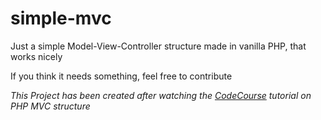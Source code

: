 # simple-mvc
Just a simple Model-View-Controller structure made in vanilla PHP, that works nicely

If you think it needs something, feel free to contribute

*This Project has been created after watching the [CodeCourse](https://codecourse.com) tutorial on PHP MVC structure*
